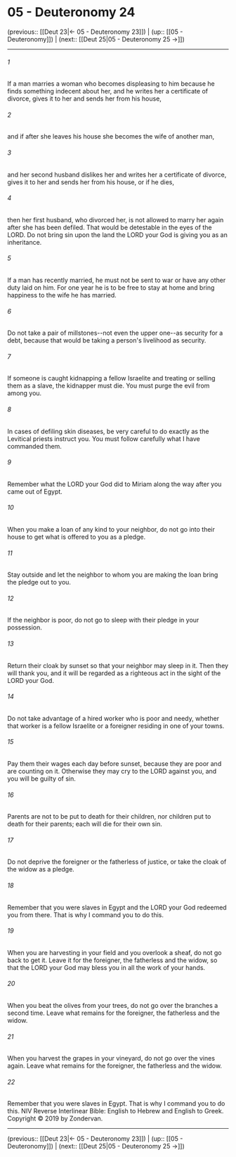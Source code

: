 # 05 - Deuteronomy 24

(previous:: [[Deut 23|← 05 - Deuteronomy 23]]) | (up:: [[05 - Deuteronomy]]) | (next:: [[Deut 25|05 - Deuteronomy 25 →]])

***


###### 1 
If a man marries a woman who becomes displeasing to him because he finds something indecent about her, and he writes her a certificate of divorce, gives it to her and sends her from his house, 

###### 2 
and if after she leaves his house she becomes the wife of another man, 

###### 3 
and her second husband dislikes her and writes her a certificate of divorce, gives it to her and sends her from his house, or if he dies, 

###### 4 
then her first husband, who divorced her, is not allowed to marry her again after she has been defiled. That would be detestable in the eyes of the LORD. Do not bring sin upon the land the LORD your God is giving you as an inheritance. 

###### 5 
If a man has recently married, he must not be sent to war or have any other duty laid on him. For one year he is to be free to stay at home and bring happiness to the wife he has married. 

###### 6 
Do not take a pair of millstones--not even the upper one--as security for a debt, because that would be taking a person's livelihood as security. 

###### 7 
If someone is caught kidnapping a fellow Israelite and treating or selling them as a slave, the kidnapper must die. You must purge the evil from among you. 

###### 8 
In cases of defiling skin diseases, be very careful to do exactly as the Levitical priests instruct you. You must follow carefully what I have commanded them. 

###### 9 
Remember what the LORD your God did to Miriam along the way after you came out of Egypt. 

###### 10 
When you make a loan of any kind to your neighbor, do not go into their house to get what is offered to you as a pledge. 

###### 11 
Stay outside and let the neighbor to whom you are making the loan bring the pledge out to you. 

###### 12 
If the neighbor is poor, do not go to sleep with their pledge in your possession. 

###### 13 
Return their cloak by sunset so that your neighbor may sleep in it. Then they will thank you, and it will be regarded as a righteous act in the sight of the LORD your God. 

###### 14 
Do not take advantage of a hired worker who is poor and needy, whether that worker is a fellow Israelite or a foreigner residing in one of your towns. 

###### 15 
Pay them their wages each day before sunset, because they are poor and are counting on it. Otherwise they may cry to the LORD against you, and you will be guilty of sin. 

###### 16 
Parents are not to be put to death for their children, nor children put to death for their parents; each will die for their own sin. 

###### 17 
Do not deprive the foreigner or the fatherless of justice, or take the cloak of the widow as a pledge. 

###### 18 
Remember that you were slaves in Egypt and the LORD your God redeemed you from there. That is why I command you to do this. 

###### 19 
When you are harvesting in your field and you overlook a sheaf, do not go back to get it. Leave it for the foreigner, the fatherless and the widow, so that the LORD your God may bless you in all the work of your hands. 

###### 20 
When you beat the olives from your trees, do not go over the branches a second time. Leave what remains for the foreigner, the fatherless and the widow. 

###### 21 
When you harvest the grapes in your vineyard, do not go over the vines again. Leave what remains for the foreigner, the fatherless and the widow. 

###### 22 
Remember that you were slaves in Egypt. That is why I command you to do this. NIV Reverse Interlinear Bible: English to Hebrew and English to Greek. Copyright © 2019 by Zondervan.

***

(previous:: [[Deut 23|← 05 - Deuteronomy 23]]) | (up:: [[05 - Deuteronomy]]) | (next:: [[Deut 25|05 - Deuteronomy 25 →]])
